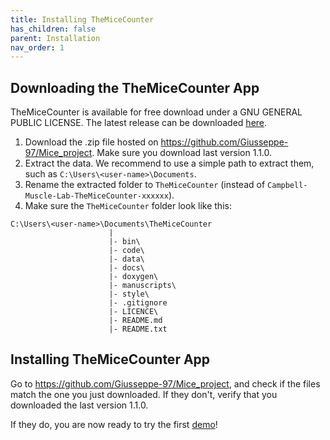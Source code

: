 ```yaml
---
title: Installing TheMiceCounter
has_children: false
parent: Installation
nav_order: 1
---
```


## Downloading the TheMiceCounter App

TheMiceCounter is available for free download under a GNU GENERAL PUBLIC LICENSE. The latest release can be downloaded [here](https://github.com/Giusseppe-97/Mice_project). 

1. Download the .zip file hosted on https://github.com/Giusseppe-97/Mice_project. Make sure you download last version 1.1.0.
2. Extract the data. We recommend to use a simple path to extract them, such as `C:\Users\<user-name>\Documents`.
3. Rename the extracted folder to `TheMiceCounter` (instead of `Campbell-Muscle-Lab-TheMiceCounter-xxxxxx`).
4. Make sure the `TheMiceCounter` folder look like this:

```
C:\Users\<user-name>\Documents\TheMiceCounter
                      |
                      |- bin\
                      |- code\
                      |- data\
                      |- docs\
                      |- doxygen\
                      |- manuscripts\    
                      |- style\       
                      |- .gitignore  
                      |- LICENCE\    
                      |- README.md  
                      |- README.txt                                                                              
```

## Installing TheMiceCounter App

Go to <https://github.com/Giusseppe-97/Mice_project>, and check if the files match the one you just downloaded.
If they don't, verify that you downloaded the last version 1.1.0.

If they do, you are now ready to try the first [demo](../demos/getting_started/getting_started.html)!




